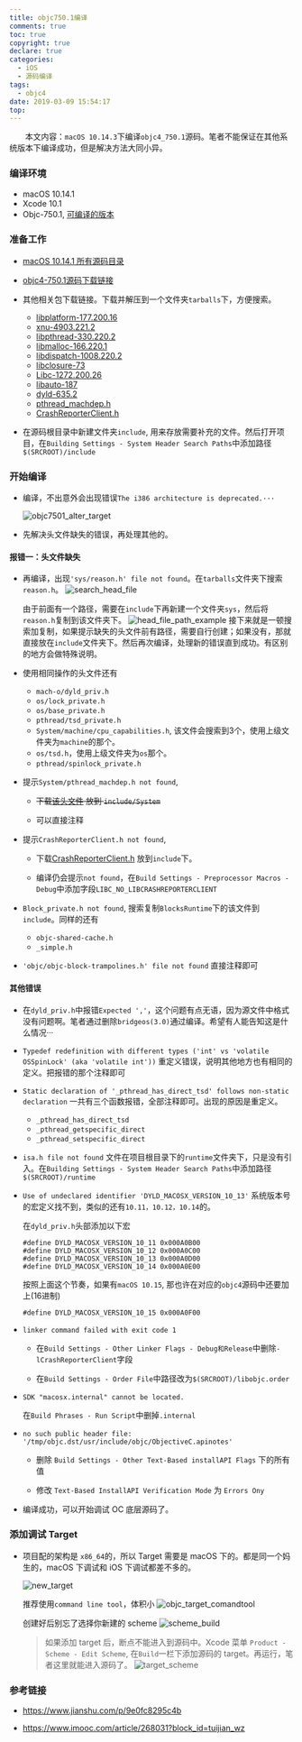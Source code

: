 ```yaml
---
title: objc750.1编译
comments: true
toc: true
copyright: true
declare: true
categories:
  - iOS
  - 源码编译
tags:
  - objc4
date: 2019-03-09 15:54:17
top:
---
```


　　本文内容：`macOS 10.14.3`下编译`objc4_750.1`源码。笔者不能保证在其他系统版本下编译成功，但是解决方法大同小异。
　　<!--more-->
### 编译环境
* macOS 10.14.1
* Xcode 10.1
* Objc-750.1, [可编译的版本](https://github.com/roastduckcd/Objc4_750_1.git)

### 准备工作
* [macOS 10.14.1 所有源码目录](https://opensource.apple.com/release/macos-10141.html)
* [objc4-750.1源码下载链接](https://opensource.apple.com/tarballs/objc4/objc4-750.1.tar.gz)

* 其他相关包下载链接。下载并解压到一个文件夹`tarballs`下，方便搜索。
    
    * [libplatform-177.200.16](https://opensource.apple.com/tarballs/libplatform/libplatform-177.200.16.tar.gz)
    * [xnu-4903.221.2](https://opensource.apple.com/tarballs/xnu/xnu-4903.221.2.tar.gz)
    * [libpthread-330.220.2](https://opensource.apple.com/tarballs/libpthread/libpthread-330.220.2.tar.gz)
    * [libmalloc-166.220.1](https://opensource.apple.com/tarballs/libmalloc/libmalloc-166.220.1.tar.gz)
    * [libdispatch-1008.220.2](https://opensource.apple.com/tarballs/libdispatch/libdispatch-1008.220.2.tar.gz)
    * [libclosure-73](https://opensource.apple.com/tarballs/libclosure/libclosure-73.tar.gz)
    * [Libc-1272.200.26](https://opensource.apple.com/tarballs/Libc/Libc-1272.200.26.tar.gz)
    * [libauto-187](https://opensource.apple.com/tarballs/libauto/libauto-187.tar.gz)
    * [dyld-635.2](https://opensource.apple.com/tarballs/dyld/dyld-635.2.tar.gz)
    * [pthread_machdep.h](https://opensource.apple.com/source/Libc/Libc-825.40.1/pthreads/pthread_machdep.h)
    * [CrashReporterClient.h](https://opensource.apple.com/source/Libc/Libc-997.90.3/include/CrashReporterClient.h)

* 在源码根目录中新建文件夹`include`, 用来存放需要补充的文件。然后打开项目，在`Building Settings - System Header Search Paths`中添加路径`$(SRCROOT)/include`

### 开始编译

* 编译，不出意外会出现错误`The i386 architecture is deprecated.···`

    ![objc7501_alter_target](https://i.loli.net/2019/03/03/5c7b88527c5c7.jpg)

* 先解决头文件缺失的错误，再处理其他的。
 
#### 报错一：头文件缺失
   
* 再编译，出现`'sys/reason.h' file not found`。在`tarballs`文件夹下搜索`reason.h`。
    ![search_head_file](https://i.loli.net/2019/03/03/5c7b8852590a8.jpg)

    由于前面有一个路径，需要在`include`下再新建一个文件夹`sys`，然后将`reason.h`复制到该文件夹下。
    ![head_file_path_example](https://i.loli.net/2019/03/03/5c7b88525679b.jpg)
    接下来就是一顿搜索加复制，如果提示缺失的头文件前有路径，需要自行创建；如果没有，那就直接放在`include`文件夹下。然后再次编译，处理新的错误直到成功。有区别的地方会做特殊说明。

* 使用相同操作的头文件还有
    * `mach-o/dyld_priv.h`
    * `os/lock_private.h`
    * `os/base_private.h`
    * `pthread/tsd_private.h`
    * `System/machine/cpu_capabilities.h`, 该文件会搜索到3个，使用上级文件夹为`machine`的那个。
    * `os/tsd.h`，使用上级文件夹为`os`那个。
    * `pthread/spinlock_private.h`

* 提示`System/pthread_machdep.h not found`, 
    * ~~下载[该头文件](https://opensource.apple.com/source/Libc/Libc-825.40.1/pthreads/pthread_machdep.h) 放到 `include/System`~~

    * 可以直接注释
    
* 提示`CrashReporterClient.h not found`, 
    * 下载[CrashReporterClient.h](https://opensource.apple.com/source/Libc/Libc-997.90.3/include/CrashReporterClient.h) 放到`include`下。

    * 编译仍会提示`not found`，在`Build Settings - Preprocessor Macros - Debug`中添加字段`LIBC_NO_LIBCRASHREPORTERCLIENT`

* `Block_private.h not found`, 搜索复制`BlocksRuntime`下的该文件到`include`。同样的还有
    * `objc-shared-cache.h`
    * `_simple.h`

* `'objc/objc-block-trampolines.h' file not found` 直接注释即可

#### 其他错误
* 在`dyld_priv.h`中报错`Expected ','`，这个问题有点无语，因为源文件中格式没有问题啊。笔者通过删除`bridgeos(3.0)`通过编译。希望有人能告知这是什么情况···

* `Typedef redefinition with different types ('int' vs 'volatile OSSpinLock' (aka 'volatile int'))`  重定义错误，说明其他地方也有相同的定义。把报错的那个注释即可

* `Static declaration of '_pthread_has_direct_tsd' follows non-static declaration` 一共有三个函数报错，全部注释即可。出现的原因是重定义。
    * `_pthread_has_direct_tsd`
    * `_pthread_getspecific_direct`
    * `_pthread_setspecific_direct`

* `isa.h file not found` 文件在项目根目录下的`runtime`文件夹下，只是没有引入。在`Building Settings - System Header Search Paths`中添加路径`$(SRCROOT)/runtime`

* `Use of undeclared identifier 'DYLD_MACOSX_VERSION_10_13'` 系统版本号的宏定义找不到，类似的还有`10.11，10.12，10.14`的。

    在`dyld_priv.h`头部添加以下宏
    
    ```
    #define DYLD_MACOSX_VERSION_10_11 0x000A0B00
    #define DYLD_MACOSX_VERSION_10_12 0x000A0C00
    #define DYLD_MACOSX_VERSION_10_13 0x000A0D00
    #define DYLD_MACOSX_VERSION_10_14 0x000A0E00
    ```
    按照上面这个节奏，如果有`macOS 10.15`, 那也许在对应的`objc4`源码中还要加上(16进制)
    
    ```
    #define DYLD_MACOSX_VERSION_10_15 0x000A0F00
    ```
    
* `linker command failed with exit code 1`

    * 在`Build Settings - Other Linker Flags - Debug和Release`中删除`-lCrashReporterClient`字段

    * 在`Build Settings - Order File`中路径改为`$(SRCROOT)/libobjc.order`

* `SDK "macosx.internal" cannot be located.`

    在`Build Phrases - Run Script`中删掉`.internal`
    
* `no such public header file: '/tmp/objc.dst/usr/include/objc/ObjectiveC.apinotes'` 

    * 删除 `Build Settings - Other Text-Based installAPI Flags` 下的所有值

    * 修改 `Text-Based InstallAPI Verification Mode` 为 `Errors Ony`

* 编译成功，可以开始调试 OC 底层源码了。

### 添加调试 Target
* 项目配的架构是 `x86_64`的，所以 Target 需要是 macOS 下的。都是同一个妈生的，macOS 下调试和 iOS 下调试都差不多的。

    ![new_target](https://i.loli.net/2019/03/03/5c7b8852542dd.jpg)
    
    推荐使用`command line tool`，体积小
	![objc_target_comandtool](https://i.loli.net/2019/03/03/5c7b885255cec.jpg)
    
    创建好后别忘了选择你新建的 scheme
    ![scheme_build](https://i.loli.net/2019/03/03/5c7b8852415da.jpg)
    
    > 如果添加 target 后，断点不能进入到源码中。Xcode 菜单 `Product - Scheme - Edit Scheme`, 在`Build`一栏下添加源码的 target。再运行，笔者这里就能进入源码了。
    > ![target_scheme](https://i.loli.net/2019/03/06/5c7ea0d32c269.jpg)

### 参考链接
* https://www.jianshu.com/p/9e0fc8295c4b

* https://www.imooc.com/article/268031?block_id=tuijian_wz